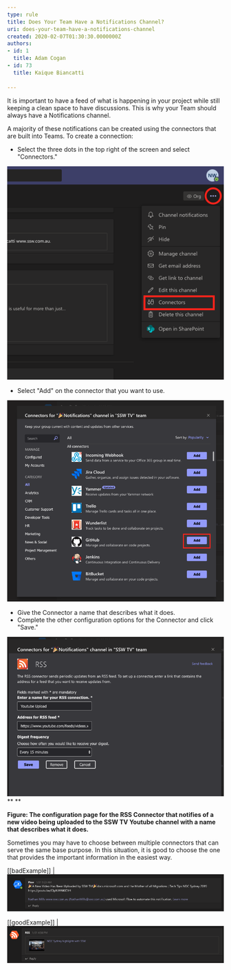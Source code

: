 ```yaml
---
type: rule
title: Does Your Team Have a Notifications Channel?
uri: does-your-team-have-a-notifications-channel
created: 2020-02-07T01:30:30.0000000Z
authors:
- id: 1
  title: Adam Cogan
- id: 73
  title: Kaique Biancatti

---
```


It is important to have a feed of what is happening in your project while still keeping a clean space to have discussions. This is why your Team should always have a Notifications channel.




A majority of these notifications can be created using the connectors that are built into Teams. To create a connection:



- Select the three dots in the top right of the screen and select "Connectors."


![ This is how you begin the process of adding a connector.](Add-a-Connector.png)






- Select "Add" on the connector that you want to use.


![ This is the pop-up that allows you to select which connector to add.](Select-a-Connector.png)






- Give the Connector a name that describes what it does.
- Complete the other configuration options for the Connector and click "Save."


![Connector-Settings.png](Connector-Settings.png)**
**


**Figure: The configuration page for the RSS Connector that notifies of a new video being uploaded to the SSW TV Youtube channel with a name that describes what it does.**





Sometimes you may have to choose between multiple connectors that can serve the same base purpose. In this situation, it is good to choose the one that provides the important information in the easiest way.




[[badExample]]
| ![ Bad example – There is no thumbnail and no link to the video. (It is nice that you can add custom text – inside the 2 emoijs)](Notification-Bad-Example.png)



[[goodExample]]
| ![ Good example – There is a thumbnail and a link to the video. (Although there is no custom text)](Notification-Good-Example.png)
